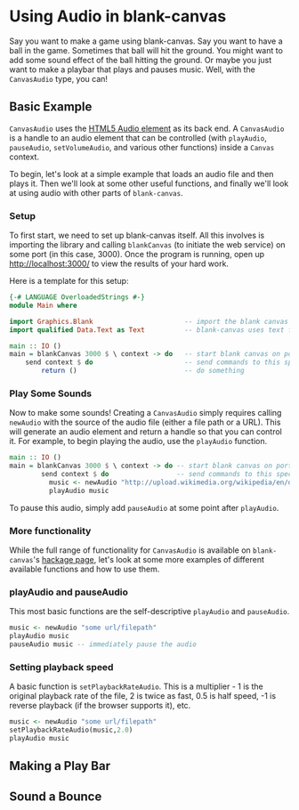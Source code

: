 # Using Audio in blank-canvas

<!--
TODO:
* add links to blank canvas
* local file path
* AND urls
* need full file path (unless you add it as a data file in cabal) 

Questions:
* Just write for current version?
-->

Say you want to make a game using blank-canvas. Say you want to have a ball in the game.  Sometimes that ball will hit the ground. You might want to add some sound effect of the ball hitting the ground. Or maybe you just want to make a playbar that plays and pauses music. Well, with the `CanvasAudio` type, you can! 

## Basic Example
`CanvasAudio` uses the [HTML5 Audio element](https://developer.mozilla.org/en-US/docs/Web/HTML/Element/audio) as its back end.  A `CanvasAudio` is a handle to an audio element that can be controlled (with `playAudio`,
`pauseAudio`, `setVolumeAudio`, and various other functions) inside a `Canvas` context. 

To begin, let's look at a simple example that loads an audio file and then plays it. Then we'll look at some 
other useful functions, and finally we'll look at using audio with other parts of `blank-canvas`.

### Setup
To first start, we need to set up blank-canvas itself. All this involves is importing the library and calling `blankCanvas` (to initiate the web service) on some port (in this case, 3000). Once the program is running, open up [http://localhost:3000/](http://localhost:3000/) to view the results of your hard work.

Here is a template for this setup:

````Haskell
{-# LANGUAGE OverloadedStrings #-}
module Main where

import Graphics.Blank						-- import the blank canvas
import qualified Data.Text as Text			-- blank-canvas uses text for all of its string needs

main :: IO ()
main = blankCanvas 3000 $ \ context -> do	-- start blank canvas on port 3000
	send context $ do						-- send commands to this specific context
		return ()							-- do something
````

### Play Some Sounds

Now to make some sounds! Creating a `CanvasAudio` simply requires calling `newAudio` with 
the source of the audio file (either a file path or a URL). 
This will generate an audio element and return a handle so that you can control it. 
For example, to begin playing the audio, use the `playAudio` function.

````Haskell
main :: IO ()
main = blankCanvas 3000 $ \ context -> do -- start blank canvas on port 3000
        send context $ do                 -- send commands to this specific context
          music <- newAudio "http://upload.wikimedia.org/wikipedia/en/d/df/Florence_Foster_Jenkins_H%C3%B6lle_Rache.ogg" -- initialize a new audio context
          playAudio music

````

To pause this audio, simply add `pauseAudio` at some point after `playAudio`.

### More functionality

While the full range of functionality for `CanvasAudio` is available on `blank-canvas`'s [hackage page](http://hackage.haskell.org/package/blank-canvas-0.6/docs/Graphics-Blank.html), let's look at some more examples of
different available functions and how to use them.

### playAudio and pauseAudio
This most basic functions are the self-descriptive `playAudio` and `pauseAudio`.

````Haskell
music <- newAudio "some url/filepath"
playAudio music
pauseAudio music -- immediately pause the audio
````
### Setting playback speed
A basic function is `setPlaybackRateAudio`. This is a multiplier - 1 is the original playback rate 
of the file, 2 is twice as fast, 0.5 is half speed, -1 is reverse playback (if the browser supports
it), etc.

````Haskell
music <- newAudio "some url/filepath"
setPlaybackRateAudio(music,2.0)
playAudio music
````

## Making a Play Bar

## Sound a Bounce
